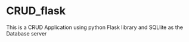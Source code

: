 # CRUD_flask
This is a CRUD Application using python Flask library and SQLlite as the Database server 
